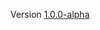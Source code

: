 <p align="center">
  Version <a href="https://github.com/biodosimetry-uab/biodose-tools">1.0.0-alpha</a>
</p>

